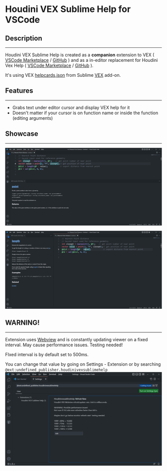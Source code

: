 # Houdini VEX Sublime Help for VSCode

## Description
---
Houdini VEX Sublime Help is created as a **companion** extension to VEX ( [VSCode Marketplace](https://marketplace.visualstudio.com/items?itemName=melmass.vex) / [GitHub](https://github.com/melMass/vscode-vex) ) and as a in-editor replacement for Houdini Vex Help ( [VSCode Marketplace](https://marketplace.visualstudio.com/items?itemName=cgtoolbox-guillaume-jobst.houdinivexhelp) / [GitHub](https://github.com/cgtoolbox/vscode-houdinivexhelp) ).

It's using VEX [helpcards.json](https://github.com/teared/VEX/blob/master/commands/helpcards.json) from Sublime [VEX](https://github.com/teared/VEX) add-on.


## Features
---
- Grabs text under editor cursor and display VEX help for it
- Doesn't matter if your cursor is on function name or inside the function (editing arguments)

## Showcase
---
![HoudiniVEX_Horizontal](./images/HoudiniVEX_Horizontal.jpg)


![HoudiniVEX_Vertical](./images/HoudiniVEX_Vertical.jpg)

## **WARNING!**
---
Extension uses [Webview](https://code.visualstudio.com/api/extension-guides/webview) and is constantly updating viewer on a fixed interval. May cause performance issues. Testing needed!

FIxed interval is by default set to 500ms.

You can change that value by going on Settings - Extension or by searching `@ext:undefined_publisher.houdinivexsublimehelp`
![HoudiniVEX_Vertical](./images/HoudiniVEX_Settings.jpg)